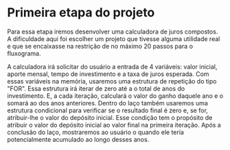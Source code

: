 # Primeira etapa do projeto

Para essa etapa iremos desenvolver uma calculadora de juros compostos. A dificuldade aqui foi escolher um projeto que tivesse alguma utilidade real e que se encaixasse na restrição de no máximo 20 passos para o fluxograma.

A calculadora irá solicitar do usuário a entrada de 4 variáveis: valor inicial, aporte mensal, tempo de investimento e a taxa de juros esperada. Com essas variáveis na memória, usaremos uma estrutura de repetição do tipo "FOR". Essa estrutura irá iterar de zero até a o total de anos do investimento. E, a cada iteração, calculará o valor do ganho daquele ano e o somará ao dos anos anteriores. Dentro do laço também usaremos uma estrutura condicional para verificar se o resultado final é zero e, se for, atribuir-lhe o valor do depósito inicial. Esse condição tem o propósito de atribuir o valor do depósito inicial ao valor final na primeira iteração. Após a conclusão do laço, mostraremos ao usuário o quando ele teria potencialmente acumulado ao longo desses anos.
